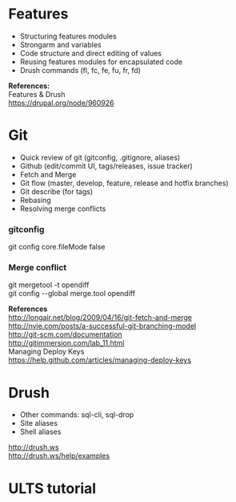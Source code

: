 Features
======

* Structuring features modules
* Strongarm and variables
* Code structure and direct editing of values
* Reusing features modules for encapsulated code
* Drush commands (fl, fc, fe, fu, fr, fd)

**References:**  
Features & Drush  
https://drupal.org/node/960926

Git
===

* Quick review of git (gitconfig, .gitignore, aliases)
* Github (edit/commit UI, tags/releases, issue tracker)
* Fetch and Merge
* Git flow (master, develop, feature, release and hotfix branches)
* Git describe (for tags)
* Rebasing
* Resolving merge conflicts

### gitconfig

git config core.fileMode false  

### Merge conflict

git mergetool -t opendiff  
git config --global merge.tool opendiff

**References**  
http://longair.net/blog/2009/04/16/git-fetch-and-merge  
http://nvie.com/posts/a-successful-git-branching-model  
http://git-scm.com/documentation  
http://gitimmersion.com/lab_11.html  
Managing Deploy Keys  
https://help.github.com/articles/managing-deploy-keys

Drush
====

* Other commands: sql-cli, sql-drop
* Site aliases
* Shell aliases

http://drush.ws  
http://drush.ws/help/examples  


ULTS tutorial
===
